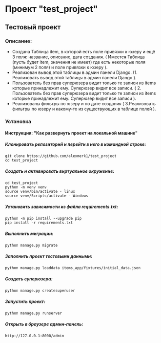 # Проект "test_project"
## Тестовый проект

### Описание:
- Создана Таблица item, в которой есть поле привязки к юзеру и ещё 3 поля: название, описание, дата создания. ( Имеется Таблица (пусть будет item, значения не имеет) где есть некоторые поля (минимум 2 поля) и поле привязки к юзеру ).
- Реализован вывод этой таблицы в админ панели Django. (1. Реализовать вывод этой таблицы в админ панели Django ).
- Пользователь без прав суперюзера видит только те записи из items которые принадлежит ему. Суперюзер видит все записи. ( 2. Пользователь без прав суперюзера видит только те записи из items которые принадлежит ему. Суперюзер видит все записи ).
- Реализованы фильтры по юзеру и по дате создания ( 3.Реализовать фильтры по юзеру и какому-то из существующих в таблице полей ).

### Установка
#### Инструкция: "Как развернуть проект на локальной машине"

##### Клонировать репозиторий и перейти в него в командной строке:

```
git clone https://github.com/alexmerk1/test_project
cd test_project
```

##### Cоздать и активировать виртуальное окружение:

```
cd test_project
python -m venv venv
source venv/bin/activate - linux
source venv/Scripts/activate - Windows
```

##### Установить зависимости из файла requirements.txt:

```
python -m pip install --upgrade pip
pip install -r requirements.txt
```

##### Выполнить миграции:

```
python manage.py migrate
```

##### Заполнить проект тестовыми данными:

```
python manage.py loaddata items_app/fixtures/initial_data.json
```

##### Создать суперюзера:

```
python manage.py createsuperuser
```

##### Запустить проект:

```
python manage.py runserver
```
##### Открыть в браузере админ-панель:

```
http://127.0.0.1:8000/admin
```
